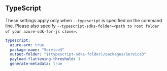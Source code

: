 ## TypeScript

These settings apply only when `--typescript` is specified on the command line.
Please also specify `--typescript-sdks-folder=<path to root folder of your azure-sdk-for-js clone>`.

```yaml $(typescript)
typescript:
  azure-arm: true
  package-name: "Service3"
  output-folder: "$(typescript-sdks-folder)/packages/Service3"
  payload-flattening-threshold: 1
  generate-metadata: true
```
